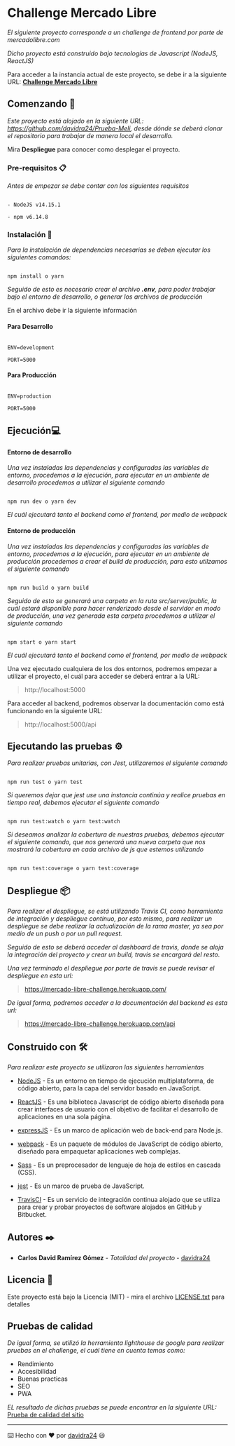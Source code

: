 # Challenge Mercado Libre

  

_El siguiente proyecto corresponde a un challenge de frontend por parte de mercadolibre.com_

  

_Dicho proyecto está construido bajo tecnologías de Javascript (NodeJS, ReactJS)_

  

Para acceder a la instancia actual de este proyecto, se debe ir a la siguiente URL: [**Challenge Mercado Libre**](https://mercado-libre-challenge.herokuapp.com/)

  

## Comenzando 🚀

  

_Este proyecto está alojado en la siguiente URL: https://github.com/davidra24/Prueba-Meli, desde dónde se deberá clonar el repositorio para trabajar de manera local el desarrollo._

  

Mira **Despliegue** para conocer como desplegar el proyecto.

  
  

### Pre-requisitos 📋

  

_Antes de empezar se debe contar con los siguientes requisitos_

  

```

- NodeJS v14.15.1

- npm v6.14.8

```

  

### Instalación 🔧

  

_Para la instalación de dependencias necesarias se deben ejecutar los siguientes comandos:_

  

```

npm install o yarn

```

  

_Seguido de esto es necesario crear el archivo **.env**, para poder trabajar bajo el entorno de desarrollo, o generar los archivos de producción_

  

En el archivo debe ir la siguiente información

  

#### Para Desarrollo

```

ENV=development

PORT=5000

```

#### Para Producción

```

ENV=production

PORT=5000

```

## Ejecución💻

  

#### Entorno de desarrollo

_Una vez instaladas las dependencias y configuradas las variables de entorno, procedemos a la ejecución, para ejecutar en un ambiente de desarrollo procedemos a utilizar el siguiente comando_

```

npm run dev o yarn dev

```

_El cuál ejecutará tanto el backend como el frontend, por medio de webpack_

  

#### Entorno de producción

_Una vez instaladas las dependencias y configuradas las variables de entorno, procedemos a la ejecución, para ejecutar en un ambiente de producción procedemos a crear el build de producción, para esto utilzamos el siguiente comando_

```

npm run build o yarn build

```

_Seguido de esto se generará una carpeta en la ruta src/server/public, la cuál estará disponible para hacer renderizado desde el servidor en modo de producción, una vez generada esta carpeta procedemos a utilizar el siguiente comando_

```

npm start o yarn start

```

_El cuál ejecutará tanto el backend como el frontend, por medio de webpack_

  

Una vez ejecutado cualquiera de los dos entornos, podremos empezar a utilizar el proyecto, el cuál para acceder se deberá entrar a la URL:

  

> http://localhost:5000

  

Para acceder al backend, podremos observar la documentación como está funcionando en la siguiente URL:

  

> http://localhost:5000/api

  

## Ejecutando las pruebas ⚙️

  

_Para realizar pruebas unitarias, con Jest, utilizaremos el siguiente comando_

```

npm run test o yarn test

```

_Si queremos dejar que jest use una instancia continúa y realice pruebas en tiempo real, debemos ejecutar el siguiente comando_

```

npm run test:watch o yarn test:watch

```

_Si deseamos analizar la cobertura de nuestras pruebas, debemos ejecutar el siguiente comando, que nos generará una nueva carpeta que nos mostrará la cobertura en cada archivo de js que estemos utilizando_

```

npm run test:coverage o yarn test:coverage

```

  

## Despliegue 📦

  

_Para realizar el despliegue, se está utilizando Travis CI, como herramienta de integración y despliegue continuo, por esto mismo, para realizar un despliegue se debe realizar la actualización de la rama master, ya sea por medio de un push o por un pull request._

  

_Seguido de esto se deberá acceder al dashboard de travis, donde se aloja la integración del proyecto y crear un build, travis se encargará del resto._

  

_Una vez terminado el despliegue por parte de travis se puede revisar el despliegue en esta url:_

  

> https://mercado-libre-challenge.herokuapp.com/

  

_De igual forma, podremos acceder a la documentación del backend es esta url:_

  

> https://mercado-libre-challenge.herokuapp.com/api

  

## Construido con 🛠️

  

_Para realizar este proyecto se utilizaron las siguientes herramientas_

  

*  [NodeJS](https://nodejs.org/en/docs) - Es un entorno en tiempo de ejecución multiplataforma, de código abierto, para la capa del servidor basado en JavaScript.

*  [ReactJS](https://es.reactjs.org/docs/getting-started.html) - Es una biblioteca Javascript de código abierto diseñada para crear interfaces de usuario con el objetivo de facilitar el desarrollo de aplicaciones en una sola página.

*  [expressJS](https://expressjs.com/en/guide/routing.html) - Es un marco de aplicación web de back-end para Node.js.

*  [webpack](https://webpack.js.org/concepts) - Es un paquete de módulos de JavaScript de código abierto, diseñado para empaquetar aplicaciones web complejas.

*  [Sass](https://sass-lang.com/documentation) - Es un preprocesador de lenguaje de hoja de estilos en cascada (CSS).

*  [jest](https://jestjs.io/docs/getting-started) - Es un marco de prueba de JavaScript.

*  [TravisCI](https://docs.travis-ci.com) - Es un servicio de integración continua alojado que se utiliza para crear y probar proyectos de software alojados en GitHub y Bitbucket.

## Autores ✒️

*  **Carlos David Ramírez Gómez** - *Totalidad del proyecto* - [davidra24](https://github.com/davidra24)

  
## Licencia 📄

Este proyecto está bajo la Licencia (MIT) - mira el archivo [LICENSE.txt](https://github.com/davidra24/Prueba-Meli/blob/master/LICENSE.txt) para detalles


## Pruebas de calidad

_De igual forma, se utilizó la herramienta lighthouse de google para realizar pruebas en el challenge, el cuál tiene en cuenta temas como:_

- Rendimiento
- Accesibilidad
- Buenas practicas
- SEO
- PWA


_EL resultado de dichas pruebas se puede encontrar en la siguiente URL:_
[Prueba de calidad del sitio](https://davidra24.github.io/performance-test-challenge/)

---

⌨️ Hecho con ❤️ por [davidra24](https://github.com/davidra24/Prueba-Meli) 😃